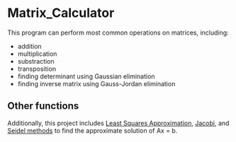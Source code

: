 # Matrix_Calculator
This program can perform most common operations on matrices, including:
* addition
* multiplication
* substraction
* transposition
* finding determinant using Gaussian elimination
* finding inverse matrix using Gauss-Jordan elimination
## Other functions
Additionally, this project includes [Least Squares Approximation](Matrix_Calculator/Least_Squares_Approximation.cpp), [Jacobi](Matrix_Calculator/Jacobi_Method.cpp), and [Seidel methods](Matrix_Calculator/Seidel_Method.cpp) to find the approximate solution of Ax = b.
